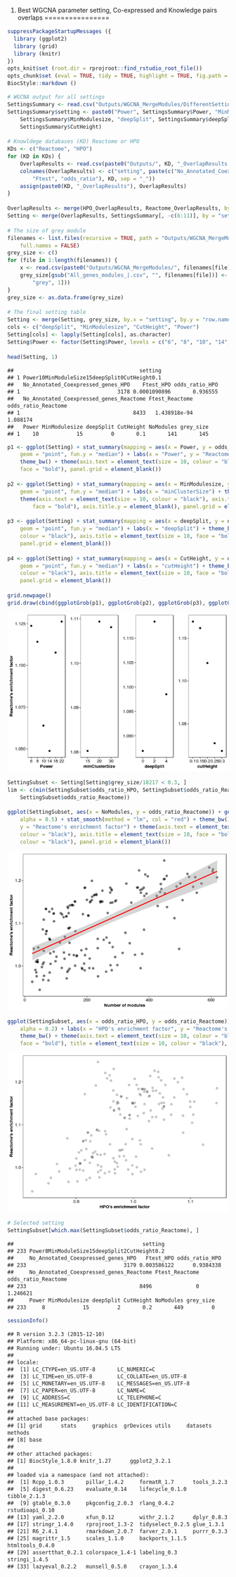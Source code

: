 1.  Best WGCNA parameter setting, Co-expressed and Knowledge pairs overlaps
================

``` r
suppressPackageStartupMessages ({ 
  library (ggplot2)
  library (grid)
  library (knitr)
})
opts_knit$set (root.dir = rprojroot::find_rstudio_root_file())
opts_chunk$set (eval = TRUE, tidy = TRUE, highlight = TRUE, fig.path = "../Figures/")
BiocStyle::markdown ()
```

``` r
# WGCNA output for all settings
SettingsSummary <- read.csv("Outputs/WGCNA_MergeModules/DifferentSettingsSummary.csv")
SettingsSummary$setting <- paste0("Power", SettingsSummary$Power, "MinModuleSize", 
    SettingsSummary$MinModulesize, "deepSplit", SettingsSummary$deepSplit, "CutHeight", 
    SettingsSummary$CutHeight)

# Knowldege databases (KD) Reactome or HPO
KDs <- c("Reactome", "HPO")
for (KD in KDs) {
    OverlapResults <- read.csv(paste0("Outputs/", KD, "_OverlapResults.csv"), header = F)
    colnames(OverlapResults) <- c("setting", paste(c("No_Annotated_Coexpressed_genes", 
        "Ftest", "odds_ratio"), KD, sep = "_"))
    assign(paste0(KD, "_OverlapResults"), OverlapResults)
}

OverlapResults <- merge(HPO_OverlapResults, Reactome_OverlapResults, by = "setting")
Setting <- merge(OverlapResults, SettingsSummary[, -c(6:11)], by = "setting")

# The size of grey module
filenames <- list.files(recursive = TRUE, path = "Outputs/WGCNA_MergeModules", pattern = "All_genes_modules", 
    full.names = FALSE)
grey_size <- c()
for (file in 1:length(filenames)) {
    x <- read.csv(paste0("Outputs/WGCNA_MergeModules/", filenames[file]), header = F)
    grey_size[gsub("All_genes_modules_|.csv", "", filenames[file])] <- length(unique(x[x$V2 == 
        "grey", 1]))
}
grey_size <- as.data.frame(grey_size)

# The final setting table
Setting <- merge(Setting, grey_size, by.x = "setting", by.y = "row.names")
cols <- c("deepSplit", "MinModulesize", "CutHeight", "Power")
Setting[cols] <- lapply(Setting[cols], as.character)
Setting$Power <- factor(Setting$Power, levels = c("6", "8", "10", "14", "18", "22"))

head(Setting, 1)
```

    ##                                        setting
    ## 1 Power10MinModuleSize15deepSplit0CutHeight0.1
    ##   No_Annotated_Coexpressed_genes_HPO    Ftest_HPO odds_ratio_HPO
    ## 1                               3178 0.0001090896       0.936555
    ##   No_Annotated_Coexpressed_genes_Reactome Ftest_Reactome odds_ratio_Reactome
    ## 1                                    8433   1.438918e-94            1.088174
    ##   Power MinModulesize deepSplit CutHeight NoModules grey_size
    ## 1    10            15         0       0.1       141       145

``` r
p1 <- ggplot(Setting) + stat_summary(mapping = aes(x = Power, y = odds_ratio_Reactome), 
    geom = "point", fun.y = "median") + labs(x = "Power", y = "Reactome's enrichment factor") + 
    theme_bw() + theme(axis.text = element_text(size = 10, colour = "black"), axis.title = element_text(size = 10, 
    face = "bold"), panel.grid = element_blank())

p2 <- ggplot(Setting) + stat_summary(mapping = aes(x = MinModulesize, y = odds_ratio_Reactome), 
    geom = "point", fun.y = "median") + labs(x = "minClusterSize") + theme_bw() + 
    theme(axis.text = element_text(size = 10, colour = "black"), axis.title = element_text(size = 10, 
        face = "bold"), axis.title.y = element_blank(), panel.grid = element_blank())

p3 <- ggplot(Setting) + stat_summary(mapping = aes(x = deepSplit, y = odds_ratio_Reactome), 
    geom = "point", fun.y = "median") + labs(x = "deepSplit") + theme_bw() + theme(axis.text = element_text(size = 10, 
    colour = "black"), axis.title = element_text(size = 10, face = "bold"), axis.title.y = element_blank(), 
    panel.grid = element_blank())

p4 <- ggplot(Setting) + stat_summary(mapping = aes(x = CutHeight, y = odds_ratio_Reactome), 
    geom = "point", fun.y = "median") + labs(x = "cutHeight") + theme_bw() + theme(axis.text = element_text(size = 10, 
    colour = "black"), axis.title = element_text(size = 10, face = "bold"), axis.title.y = element_blank(), 
    panel.grid = element_blank())

grid.newpage()
grid.draw(cbind(ggplotGrob(p1), ggplotGrob(p2), ggplotGrob(p3), ggplotGrob(p4), size = "first"))
```

![](../Figures/5.BestSetting-1.png)

``` r
SettingSubset <- Setting[Setting$grey_size/18217 < 0.3, ]
lim <- c(min(SettingSubset$odds_ratio_HPO, SettingSubset$odds_ratio_Reactome), max(SettingSubset$odds_ratio_HPO, 
    SettingSubset$odds_ratio_Reactome))

ggplot(SettingSubset, aes(x = NoModules, y = odds_ratio_Reactome)) + geom_point(size = 2, 
    alpha = 0.5) + stat_smooth(method = "lm", col = "red") + theme_bw() + labs(x = "Number of modules", 
    y = "Reactome's enrichment factor") + theme(axis.text = element_text(size = 10, 
    colour = "black"), axis.title = element_text(size = 10, face = "bold"), title = element_text(size = 10, 
    colour = "black"), panel.grid = element_blank())
```

![](../Figures/5.BestSetting-2.png)

``` r
ggplot(SettingSubset, aes(x = odds_ratio_HPO, y = odds_ratio_Reactome)) + geom_point(size = 2, 
    alpha = 0.2) + labs(x = "HPO's enrichment factor", y = "Reactome's enrichment factor") + 
    theme_bw() + theme(axis.text = element_text(size = 10, colour = "black"), axis.title = element_text(size = 10, 
    face = "bold"), title = element_text(size = 10, colour = "black"), panel.grid = element_blank())
```

![](../Figures/5.BestSetting-3.png)

``` r
# Selected setting
SettingSubset[which.max(SettingSubset$odds_ratio_Reactome), ]
```

    ##                                         setting
    ## 233 Power8MinModuleSize15deepSplit2CutHeight0.2
    ##     No_Annotated_Coexpressed_genes_HPO   Ftest_HPO odds_ratio_HPO
    ## 233                               3179 0.003586122      0.9384338
    ##     No_Annotated_Coexpressed_genes_Reactome Ftest_Reactome odds_ratio_Reactome
    ## 233                                    8496              0            1.246621
    ##     Power MinModulesize deepSplit CutHeight NoModules grey_size
    ## 233     8            15         2       0.2       449         0

``` r
sessionInfo()
```

    ## R version 3.2.3 (2015-12-10)
    ## Platform: x86_64-pc-linux-gnu (64-bit)
    ## Running under: Ubuntu 16.04.5 LTS
    ## 
    ## locale:
    ##  [1] LC_CTYPE=en_US.UTF-8       LC_NUMERIC=C              
    ##  [3] LC_TIME=en_US.UTF-8        LC_COLLATE=en_US.UTF-8    
    ##  [5] LC_MONETARY=en_US.UTF-8    LC_MESSAGES=en_US.UTF-8   
    ##  [7] LC_PAPER=en_US.UTF-8       LC_NAME=C                 
    ##  [9] LC_ADDRESS=C               LC_TELEPHONE=C            
    ## [11] LC_MEASUREMENT=en_US.UTF-8 LC_IDENTIFICATION=C       
    ## 
    ## attached base packages:
    ## [1] grid      stats     graphics  grDevices utils     datasets  methods  
    ## [8] base     
    ## 
    ## other attached packages:
    ## [1] BiocStyle_1.8.0 knitr_1.27      ggplot2_3.2.1  
    ## 
    ## loaded via a namespace (and not attached):
    ##  [1] Rcpp_1.0.3       pillar_1.4.2     formatR_1.7      tools_3.2.3     
    ##  [5] digest_0.6.23    evaluate_0.14    lifecycle_0.1.0  tibble_2.1.3    
    ##  [9] gtable_0.3.0     pkgconfig_2.0.3  rlang_0.4.2      rstudioapi_0.10 
    ## [13] yaml_2.2.0       xfun_0.12        withr_2.1.2      dplyr_0.8.3     
    ## [17] stringr_1.4.0    rprojroot_1.3-2  tidyselect_0.2.5 glue_1.3.1      
    ## [21] R6_2.4.1         rmarkdown_2.0.7  farver_2.0.1     purrr_0.3.3     
    ## [25] magrittr_1.5     scales_1.1.0     backports_1.1.5  htmltools_0.4.0 
    ## [29] assertthat_0.2.1 colorspace_1.4-1 labeling_0.3     stringi_1.4.5   
    ## [33] lazyeval_0.2.2   munsell_0.5.0    crayon_1.3.4
